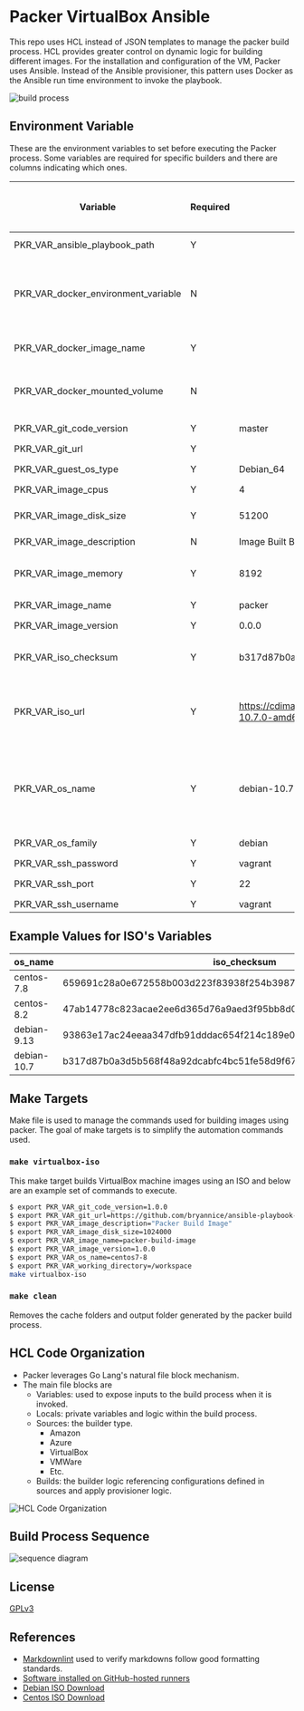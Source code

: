 # Packer VirtualBox Ansible

This repo uses HCL instead of JSON templates to manage the packer build process. HCL provides greater control on dynamic logic for building different images. For the installation and configuration of the VM, Packer uses Ansible. Instead of the Ansible provisioner, this pattern uses Docker as the Ansible run time environment to invoke the playbook.

![build process](assets/build_process.png)

## Environment Variable

These are the environment variables to set before executing the Packer process. Some variables are required for specific builders and there are columns indicating which ones.

| Variable                            | Required   | Default Value                                                                                  | Builder: ephemeral-ansible-agent | Builder: local-ansible-agent | Description                                                                                                                  |
| ----------------------------------- | ---------- | ---------------------------------------------------------------------------------------------- | -------------------------------- | ---------------------------- | ---------------------------------------------------------------------------------------------------------------------------- |
| PKR_VAR_ansible_playbook_path       | Y          |                                                                                                |                                  | X                            | Ansible playbook path.                                                                                                       |
| PKR_VAR_docker_environment_variable | N          |                                                                                                | X                                | X                            | Environment variable used by docker. Format is '--env COOL_VAR1=VALUE1 --env COOL_VAR2=VALUE2'                               |
| PKR_VAR_docker_image_name           | Y          |                                                                                                | X                                | X                            | Docker image with the Ansible runtime environment.                                                                           |
| PKR_VAR_docker_mounted_volume       | N          |                                                                                                | X                                | X                            | Mount volumes needed to support the Ansible playbook process.                                                                |
| PKR_VAR_git_code_version            | Y          | master                                                                                         | X                                | X                            | Code version to use (branch or tag).                                                                                         |
| PKR_VAR_git_url                     | Y          |                                                                                                | X                                | X                            | Git repo URL.                                                                                                                |
| PKR_VAR_guest_os_type               | Y          | Debian_64                                                                                      | X                                | X                            | The guest OS type being installed.                                                                                           |
| PKR_VAR_image_cpus                  | Y          | 4                                                                                              | X                                | X                            | Image CPUs setting.                                                                                                          |
| PKR_VAR_image_disk_size             | Y          | 51200                                                                                          | X                                | X                            | Image disk size where the number value represents MB.                                                                        |
| PKR_VAR_image_description           | N          | Image Built By Packer                                                                          | X                                | X                            | Image description.                                                                                                           | 
| PKR_VAR_image_memory                | Y          | 8192                                                                                           | X                                | X                            | Image memory settings and the number value is in MB.                                                                         |
| PKR_VAR_image_name                  | Y          | packer                                                                                         | X                                | X                            | Image name.                                                                                                                  |
| PKR_VAR_image_version               | Y          | 0.0.0                                                                                          | X                                | X                            | Image semantic version built.                                                                                                |
| PKR_VAR_iso_checksum                | Y          | b317d87b0a3d5b568f48a92dcabfc4bc51fe58d9f67ca13b013f1b8329d1306d                               | X                                | X                            | The checksum for the ISO file or virtual hard drive file.                                                                    |
| PKR_VAR_iso_url                     | Y          | https://cdimage.debian.org/cdimage/release/10.7.0/amd64/iso-cd/debian-10.7.0-amd64-netinst.iso | X                                | X                            | A URL to the ISO containing the installation image or virtual hard drive (VHD or VHDX) file to clone.                        |
| PKR_VAR_os_name                     | Y          | debian-10.7                                                                                    | X                                | X                            | The OS name the packer build process create image from. Acceptable values centos7-8, centos8-2, debian9-13, and debian10-05. |
| PKR_VAR_os_family                   | Y          | debian                                                                                         | X                                | X                            | OS family of the system.                                                                                                     | 
| PKR_VAR_ssh_password                | Y          | vagrant                                                                                        | X                                | X                            | Password to use.                                                                                                             |
| PKR_VAR_ssh_port                    | Y          | 22                                                                                             | X                                | X                            | The port to connect to SSH.                                                                                                  |
| PKR_VAR_ssh_username                | Y          | vagrant                                                                                        | X                                | X                            | Username to use.                                                                                                             |

## Example Values for ISO's Variables

| os_name     | iso_checksum                                                     | iso_url                                                                                        | os_family | guest_os_type |
| ----------- | ---------------------------------------------------------------- | ---------------------------------------------------------------------------------------------- | --------- | ------------- |
| centos-7.8  | 659691c28a0e672558b003d223f83938f254b39875ee7559d1a4a14c79173193 | http://mirrors.ocf.berkeley.edu/centos/7.8.2003/isos/x86_64/CentOS-7-x86_64-Minimal-2003.iso   | redhat    | RedHat_64     |
| centos-8.2  | 47ab14778c823acae2ee6d365d76a9aed3f95bb8d0add23a06536b58bb5293c0 | http://mirrors.ocf.berkeley.edu/centos/8.2.2004/isos/x86_64/CentOS-8.2.2004-x86_64-minimal.iso | redhat    | RedHat_64     |
| debian-9.13 | 93863e17ac24eeaa347dfb91dddac654f214c189e0379d7c28664a306e0301e7 | https://cdimage.debian.org/cdimage/archive/9.13.0/amd64/iso-cd/debian-9.13.0-amd64-netinst.iso | debian    | Debian_64     |
| debian-10.7 | b317d87b0a3d5b568f48a92dcabfc4bc51fe58d9f67ca13b013f1b8329d1306d | https://cdimage.debian.org/cdimage/release/10.7.0/amd64/iso-cd/debian-10.7.0-amd64-netinst.iso | debian    | Debian_64     |

## Make Targets

Make file is used to manage the commands used for building images using packer. The goal of make targets is to simplify the automation commands used.

### `make virtualbox-iso`

This make target builds VirtualBox machine images using an ISO and below are an example set of commands to execute.

```bash
$ export PKR_VAR_git_code_version=1.0.0
$ export PKR_VAR_git_url=https://github.com/bryannice/ansible-playbook-denodo-solution-manager.git
$ export PKR_VAR_image_description="Packer Build Image"
$ export PKR_VAR_image_disk_size=1024000
$ export PKR_VAR_image_name=packer-build-image
$ export PKR_VAR_image_version=1.0.0
$ export PKR_VAR_os_name=centos7-8
$ export PKR_VAR_working_directory=/workspace
make virtualbox-iso
```

### `make clean`

Removes the cache folders and output folder generated by the packer build process.

## HCL Code Organization

- Packer leverages Go Lang's natural file block mechanism.
- The main file blocks are
    - Variables: used to expose inputs to the build process when it is invoked.
    - Locals: private variables and logic within the build process.
    - Sources: the builder type.
        - Amazon
        - Azure
        - VirtualBox
        - VMWare
        - Etc.
    - Builds: the builder logic referencing configurations defined in sources and apply provisioner logic.

![HCL Code Organization](assets/hcl_code_organization.png)

## Build Process Sequence

![sequence diagram](assets/sequence_diagram.png)

## License

[GPLv3](LICENSE)

## References

* [Markdownlint](https://dlaa.me/markdownlint/) used to verify markdowns follow good formatting standards.
* [Software installed on GitHub-hosted runners](https://github.com/actions/virtual-environments/blob/master/images/linux/Ubuntu2004-README.md)
* [Debian ISO Download](https://cdimage.debian.org/cdimage/archive/)
* [Centos ISO Download](https://www.centos.org/download/)
